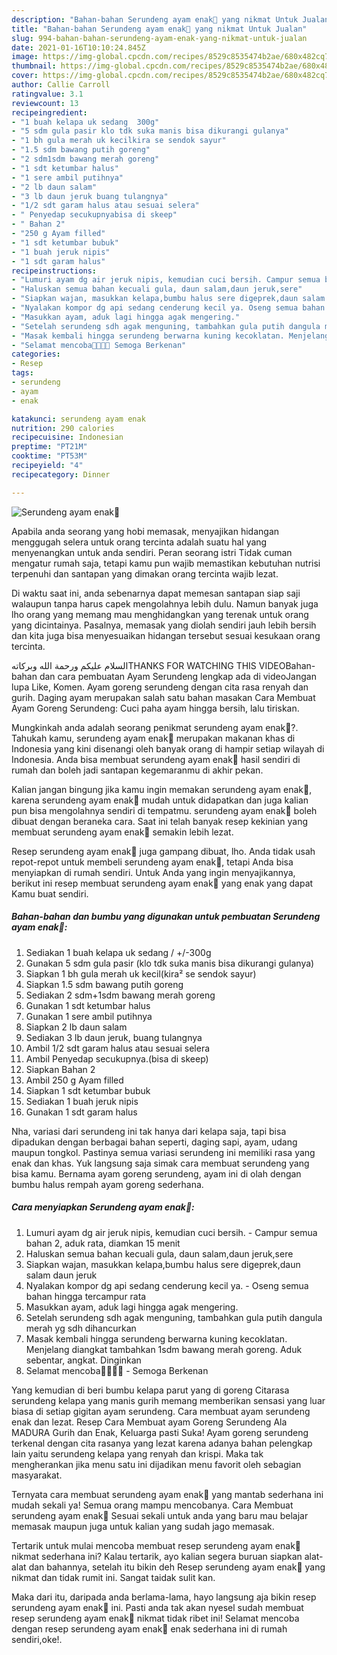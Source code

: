 ```yaml
---
description: "Bahan-bahan Serundeng ayam enak🍲 yang nikmat Untuk Jualan"
title: "Bahan-bahan Serundeng ayam enak🍲 yang nikmat Untuk Jualan"
slug: 994-bahan-bahan-serundeng-ayam-enak-yang-nikmat-untuk-jualan
date: 2021-01-16T10:10:24.845Z
image: https://img-global.cpcdn.com/recipes/8529c8535474b2ae/680x482cq70/serundeng-ayam-enak🍲-foto-resep-utama.jpg
thumbnail: https://img-global.cpcdn.com/recipes/8529c8535474b2ae/680x482cq70/serundeng-ayam-enak🍲-foto-resep-utama.jpg
cover: https://img-global.cpcdn.com/recipes/8529c8535474b2ae/680x482cq70/serundeng-ayam-enak🍲-foto-resep-utama.jpg
author: Callie Carroll
ratingvalue: 3.1
reviewcount: 13
recipeingredient:
- "1 buah kelapa uk sedang  300g"
- "5 sdm gula pasir klo tdk suka manis bisa dikurangi gulanya"
- "1 bh gula merah uk kecilkira se sendok sayur"
- "1.5 sdm bawang putih goreng"
- "2 sdm1sdm bawang merah goreng"
- "1 sdt ketumbar halus"
- "1 sere ambil putihnya"
- "2 lb daun salam"
- "3 lb daun jeruk buang tulangnya"
- "1/2 sdt garam halus atau sesuai selera"
- " Penyedap secukupnyabisa di skeep"
- " Bahan 2"
- "250 g Ayam filled"
- "1 sdt ketumbar bubuk"
- "1 buah jeruk nipis"
- "1 sdt garam halus"
recipeinstructions:
- "Lumuri ayam dg air jeruk nipis, kemudian cuci bersih. Campur semua bahan 2, aduk rata, diamkan 15 menit"
- "Haluskan semua bahan kecuali gula, daun salam,daun jeruk,sere"
- "Siapkan wajan, masukkan kelapa,bumbu halus sere digeprek,daun salam daun jeruk"
- "Nyalakan kompor dg api sedang cenderung kecil ya. Oseng semua bahan hingga tercampur rata"
- "Masukkan ayam, aduk lagi hingga agak mengering."
- "Setelah serundeng sdh agak menguning, tambahkan gula putih dangula merah yg sdh dihancurkan"
- "Masak kembali hingga serundeng berwarna kuning kecoklatan. Menjelang diangkat tambahkan 1sdm bawang merah goreng. Aduk sebentar, angkat. Dinginkan"
- "Selamat mencoba🙏🙏😃😃 Semoga Berkenan"
categories:
- Resep
tags:
- serundeng
- ayam
- enak

katakunci: serundeng ayam enak 
nutrition: 290 calories
recipecuisine: Indonesian
preptime: "PT21M"
cooktime: "PT53M"
recipeyield: "4"
recipecategory: Dinner

---
```



![Serundeng ayam enak🍲](https://img-global.cpcdn.com/recipes/8529c8535474b2ae/680x482cq70/serundeng-ayam-enak🍲-foto-resep-utama.jpg)

Apabila anda seorang yang hobi memasak, menyajikan hidangan menggugah selera untuk orang tercinta adalah suatu hal yang menyenangkan untuk anda sendiri. Peran seorang istri Tidak cuman mengatur rumah saja, tetapi kamu pun wajib memastikan kebutuhan nutrisi terpenuhi dan santapan yang dimakan orang tercinta wajib lezat.

Di waktu  saat ini, anda sebenarnya dapat memesan santapan siap saji walaupun tanpa harus capek mengolahnya lebih dulu. Namun banyak juga lho orang yang memang mau menghidangkan yang terenak untuk orang yang dicintainya. Pasalnya, memasak yang diolah sendiri jauh lebih bersih dan kita juga bisa menyesuaikan hidangan tersebut sesuai kesukaan orang tercinta. 

السلام عليكم ورحمة الله وبركاتهTHANKS FOR WATCHING THIS VIDEOBahan-bahan dan cara pembuatan Ayam Serundeng lengkap ada di videoJangan lupa Like, Komen. Ayam goreng serundeng dengan cita rasa renyah dan gurih. Daging ayam merupakan salah satu bahan masakan Cara Membuat Ayam Goreng Serundeng: Cuci paha ayam hingga bersih, lalu tiriskan.

Mungkinkah anda adalah seorang penikmat serundeng ayam enak🍲?. Tahukah kamu, serundeng ayam enak🍲 merupakan makanan khas di Indonesia yang kini disenangi oleh banyak orang di hampir setiap wilayah di Indonesia. Anda bisa membuat serundeng ayam enak🍲 hasil sendiri di rumah dan boleh jadi santapan kegemaranmu di akhir pekan.

Kalian jangan bingung jika kamu ingin memakan serundeng ayam enak🍲, karena serundeng ayam enak🍲 mudah untuk didapatkan dan juga kalian pun bisa mengolahnya sendiri di tempatmu. serundeng ayam enak🍲 boleh dibuat dengan beraneka cara. Saat ini telah banyak resep kekinian yang membuat serundeng ayam enak🍲 semakin lebih lezat.

Resep serundeng ayam enak🍲 juga gampang dibuat, lho. Anda tidak usah repot-repot untuk membeli serundeng ayam enak🍲, tetapi Anda bisa menyiapkan di rumah sendiri. Untuk Anda yang ingin menyajikannya, berikut ini resep membuat serundeng ayam enak🍲 yang enak yang dapat Kamu buat sendiri.

<!--inarticleads1-->

##### Bahan-bahan dan bumbu yang digunakan untuk pembuatan Serundeng ayam enak🍲:

1. Sediakan 1 buah kelapa uk sedang / +/-300g
1. Gunakan 5 sdm gula pasir (klo tdk suka manis bisa dikurangi gulanya)
1. Siapkan 1 bh gula merah uk kecil(kira² se sendok sayur)
1. Siapkan 1.5 sdm bawang putih goreng
1. Sediakan 2 sdm+1sdm bawang merah goreng
1. Gunakan 1 sdt ketumbar halus
1. Gunakan 1 sere ambil putihnya
1. Siapkan 2 lb daun salam
1. Sediakan 3 lb daun jeruk, buang tulangnya
1. Ambil 1/2 sdt garam halus atau sesuai selera
1. Ambil  Penyedap secukupnya.(bisa di skeep)
1. Siapkan  Bahan 2
1. Ambil 250 g Ayam filled
1. Siapkan 1 sdt ketumbar bubuk
1. Sediakan 1 buah jeruk nipis
1. Gunakan 1 sdt garam halus


Nha, variasi dari serundeng ini tak hanya dari kelapa saja, tapi bisa dipadukan dengan berbagai bahan seperti, daging sapi, ayam, udang maupun tongkol. Pastinya semua variasi serundeng ini memiliki rasa yang enak dan khas. Yuk langsung saja simak cara membuat serundeng yang bisa kamu. Bernama ayam goreng serundeng, ayam ini di olah dengan bumbu halus rempah ayam goreng sederhana. 

<!--inarticleads2-->

##### Cara menyiapkan Serundeng ayam enak🍲:

1. Lumuri ayam dg air jeruk nipis, kemudian cuci bersih. - Campur semua bahan 2, aduk rata, diamkan 15 menit
1. Haluskan semua bahan kecuali gula, daun salam,daun jeruk,sere
1. Siapkan wajan, masukkan kelapa,bumbu halus sere digeprek,daun salam daun jeruk
1. Nyalakan kompor dg api sedang cenderung kecil ya. - Oseng semua bahan hingga tercampur rata
1. Masukkan ayam, aduk lagi hingga agak mengering.
1. Setelah serundeng sdh agak menguning, tambahkan gula putih dangula merah yg sdh dihancurkan
1. Masak kembali hingga serundeng berwarna kuning kecoklatan. Menjelang diangkat tambahkan 1sdm bawang merah goreng. Aduk sebentar, angkat. Dinginkan
1. Selamat mencoba🙏🙏😃😃 - Semoga Berkenan


Yang kemudian di beri bumbu kelapa parut yang di goreng Citarasa serundeng kelapa yang manis gurih memang memberikan sensasi yang luar biasa di setiap gigitan ayam serundeng. Cara membuat ayam serundeng enak dan lezat. Resep Cara Membuat ayam Goreng Serundeng Ala MADURA Gurih dan Enak, Keluarga pasti Suka! Ayam goreng serundeng terkenal dengan cita rasanya yang lezat karena adanya bahan pelengkap lain yaitu serundeng kelapa yang renyah dan krispi. Maka tak mengherankan jika menu satu ini dijadikan menu favorit oleh sebagian masyarakat. 

Ternyata cara membuat serundeng ayam enak🍲 yang mantab sederhana ini mudah sekali ya! Semua orang mampu mencobanya. Cara Membuat serundeng ayam enak🍲 Sesuai sekali untuk anda yang baru mau belajar memasak maupun juga untuk kalian yang sudah jago memasak.

Tertarik untuk mulai mencoba membuat resep serundeng ayam enak🍲 nikmat sederhana ini? Kalau tertarik, ayo kalian segera buruan siapkan alat-alat dan bahannya, setelah itu bikin deh Resep serundeng ayam enak🍲 yang nikmat dan tidak rumit ini. Sangat taidak sulit kan. 

Maka dari itu, daripada anda berlama-lama, hayo langsung aja bikin resep serundeng ayam enak🍲 ini. Pasti anda tak akan nyesel sudah membuat resep serundeng ayam enak🍲 nikmat tidak ribet ini! Selamat mencoba dengan resep serundeng ayam enak🍲 enak sederhana ini di rumah sendiri,oke!.

